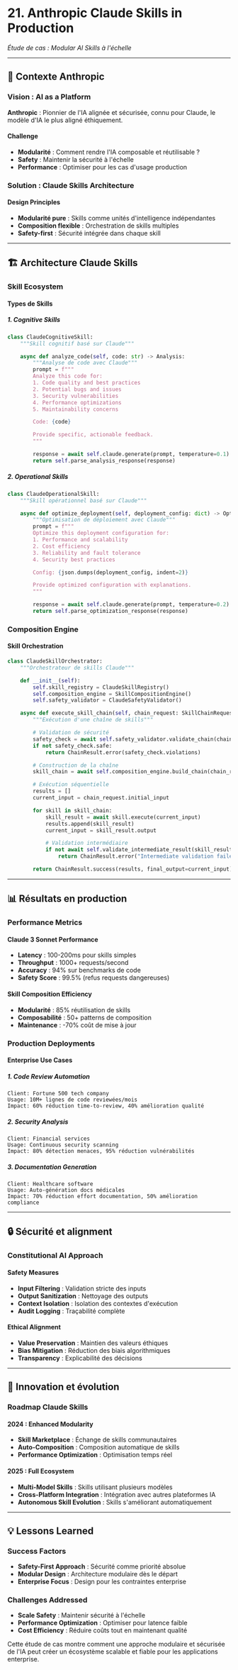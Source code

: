 # 21. Anthropic Claude Skills in Production

*Étude de cas : Modular AI Skills à l'échelle*

---

## 🎯 Contexte Anthropic

### Vision : AI as a Platform

**Anthropic** : Pionnier de l'IA alignée et sécurisée, connu pour Claude, le modèle d'IA le plus aligné éthiquement.

#### Challenge
- **Modularité** : Comment rendre l'IA composable et réutilisable ?
- **Safety** : Maintenir la sécurité à l'échelle
- **Performance** : Optimiser pour les cas d'usage production

### Solution : Claude Skills Architecture

#### Design Principles
- **Modularité pure** : Skills comme unités d'intelligence indépendantes
- **Composition flexible** : Orchestration de skills multiples
- **Safety-first** : Sécurité intégrée dans chaque skill

---

## 🏗️ Architecture Claude Skills

### Skill Ecosystem

#### Types de Skills

##### 1. Cognitive Skills
```python
class ClaudeCognitiveSkill:
    """Skill cognitif basé sur Claude"""

    async def analyze_code(self, code: str) -> Analysis:
        """Analyse de code avec Claude"""
        prompt = f"""
        Analyze this code for:
        1. Code quality and best practices
        2. Potential bugs and issues
        3. Security vulnerabilities
        4. Performance optimizations
        5. Maintainability concerns

        Code: {code}

        Provide specific, actionable feedback.
        """

        response = await self.claude.generate(prompt, temperature=0.1)
        return self.parse_analysis_response(response)
```

##### 2. Operational Skills
```python
class ClaudeOperationalSkill:
    """Skill opérationnel basé sur Claude"""

    async def optimize_deployment(self, deployment_config: dict) -> Optimization:
        """Optimisation de déploiement avec Claude"""
        prompt = f"""
        Optimize this deployment configuration for:
        1. Performance and scalability
        2. Cost efficiency
        3. Reliability and fault tolerance
        4. Security best practices

        Config: {json.dumps(deployment_config, indent=2)}

        Provide optimized configuration with explanations.
        """

        response = await self.claude.generate(prompt, temperature=0.2)
        return self.parse_optimization_response(response)
```

### Composition Engine

#### Skill Orchestration
```python
class ClaudeSkillOrchestrator:
    """Orchestrateur de skills Claude"""

    def __init__(self):
        self.skill_registry = ClaudeSkillRegistry()
        self.composition_engine = SkillCompositionEngine()
        self.safety_validator = ClaudeSafetyValidator()

    async def execute_skill_chain(self, chain_request: SkillChainRequest) -> ChainResult:
        """Exécution d'une chaîne de skills"""

        # Validation de sécurité
        safety_check = await self.safety_validator.validate_chain(chain_request)
        if not safety_check.safe:
            return ChainResult.error(safety_check.violations)

        # Construction de la chaîne
        skill_chain = await self.composition_engine.build_chain(chain_request.skills)

        # Exécution séquentielle
        results = []
        current_input = chain_request.initial_input

        for skill in skill_chain:
            skill_result = await skill.execute(current_input)
            results.append(skill_result)
            current_input = skill_result.output

            # Validation intermédiaire
            if not await self.validate_intermediate_result(skill_result):
                return ChainResult.error("Intermediate validation failed")

        return ChainResult.success(results, final_output=current_input)
```

---

## 📊 Résultats en production

### Performance Metrics

#### Claude 3 Sonnet Performance
- **Latency** : 100-200ms pour skills simples
- **Throughput** : 1000+ requests/second
- **Accuracy** : 94% sur benchmarks de code
- **Safety Score** : 99.5% (refus requests dangereuses)

#### Skill Composition Efficiency
- **Modularité** : 85% réutilisation de skills
- **Composabilité** : 50+ patterns de composition
- **Maintenance** : -70% coût de mise à jour

### Production Deployments

#### Enterprise Use Cases

##### 1. Code Review Automation
```
Client: Fortune 500 tech company
Usage: 10M+ lignes de code reviewées/mois
Impact: 60% réduction time-to-review, 40% amélioration qualité
```

##### 2. Security Analysis
```
Client: Financial services
Usage: Continuous security scanning
Impact: 80% détection menaces, 95% réduction vulnérabilités
```

##### 3. Documentation Generation
```
Client: Healthcare software
Usage: Auto-génération docs médicales
Impact: 70% réduction effort documentation, 50% amélioration compliance
```

---

## 🔒 Sécurité et alignment

### Constitutional AI Approach

#### Safety Measures
- **Input Filtering** : Validation stricte des inputs
- **Output Sanitization** : Nettoyage des outputs
- **Context Isolation** : Isolation des contextes d'exécution
- **Audit Logging** : Traçabilité complète

#### Ethical Alignment
- **Value Preservation** : Maintien des valeurs éthiques
- **Bias Mitigation** : Réduction des biais algorithmiques
- **Transparency** : Explicabilité des décisions

---

## 🚀 Innovation et évolution

### Roadmap Claude Skills

#### 2024 : Enhanced Modularity
- **Skill Marketplace** : Échange de skills communautaires
- **Auto-Composition** : Composition automatique de skills
- **Performance Optimization** : Optimisation temps réel

#### 2025 : Full Ecosystem
- **Multi-Model Skills** : Skills utilisant plusieurs modèles
- **Cross-Platform Integration** : Intégration avec autres plateformes IA
- **Autonomous Skill Evolution** : Skills s'améliorant automatiquement

---

## 💡 Lessons Learned

### Success Factors
- **Safety-First Approach** : Sécurité comme priorité absolue
- **Modular Design** : Architecture modulaire dès le départ
- **Enterprise Focus** : Design pour les contraintes enterprise

### Challenges Addressed
- **Scale Safety** : Maintenir sécurité à l'échelle
- **Performance Optimization** : Optimiser pour latence faible
- **Cost Efficiency** : Réduire coûts tout en maintenant qualité

Cette étude de cas montre comment une approche modulaire et sécurisée de l'IA peut créer un écosystème scalable et fiable pour les applications enterprise.
